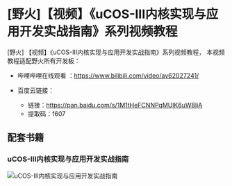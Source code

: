 []([野火]【视频】《uCOS-III内核实现与应用开发实战指南》系列视频教程)

# [野火]【视频】《uCOS-III内核实现与应用开发实战指南》系列视频教程
[野火] 【视频】《uCOS-III内核实现与应用开发实战指南》系列视频教程，
本视频教程适配野火所有开发板：

- 哔哩哔哩在线观看 ：https://www.bilibili.com/video/av62027241/


- 百度云链接：
    * 链接：https://pan.baidu.com/s/1M1tHeFCNNPqMUlK6uW8liA 
    * 提取码：f607 

## 配套书籍

### uCOS-III内核实现与应用开发实战指南
![uCOS-III内核实现与应用开发实战指南](https://raw.githubusercontent.com/wiki/Embdefire/products/images/野火开源图书专栏/uCOS-III内核实现与应用开发实战指南——基于STM32.jpg)